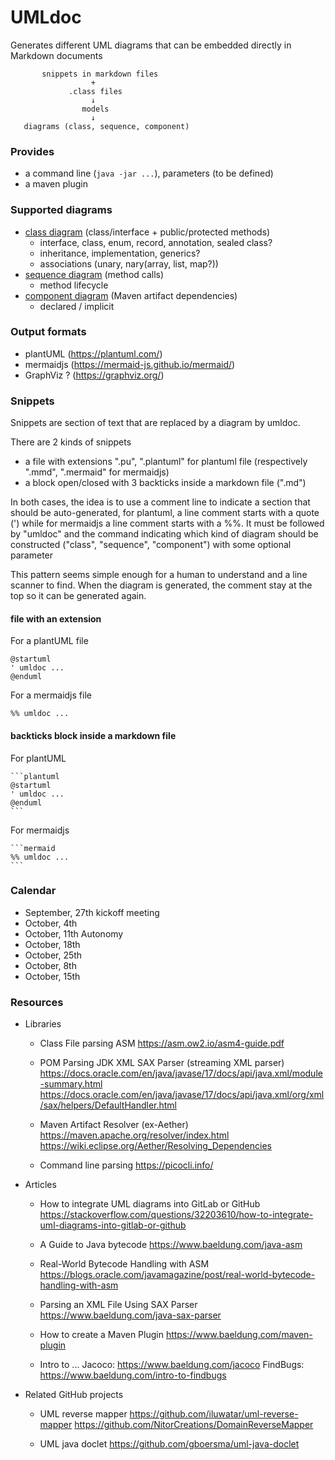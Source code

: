 
# UMLdoc

Generates different UML diagrams that can be embedded directly in Markdown documents

```
       snippets in markdown files
                  +
             .class files
                  ↓
                models
                  ↓
   diagrams (class, sequence, component)    
```

### Provides
- a command line  (`java -jar ...`), parameters (to be defined)
- a maven plugin

### Supported diagrams
- [class diagram](https://en.wikipedia.org/wiki/Class_diagram)  (class/interface + public/protected methods)
    - interface, class, enum, record, annotation, sealed class?
    - inheritance, implementation, generics?
    - associations (unary, nary(array, list, map?))
- [sequence diagram](https://en.wikipedia.org/wiki/Sequence_diagram)  (method calls)
    - method lifecycle
- [component diagram](https://en.wikipedia.org/wiki/Component_diagram)  (Maven artifact dependencies)
    - declared / implicit

### Output formats
- plantUML (https://plantuml.com/)
- mermaidjs (https://mermaid-js.github.io/mermaid/)
- GraphViz ? (https://graphviz.org/)

### Snippets

Snippets are section of text that are replaced by a diagram by umldoc.

There are 2 kinds of snippets
- a file with extensions ".pu", ".plantuml" for plantuml file (respectively ".mmd", ".mermaid" for mermaidjs)
- a block open/closed with 3 backticks inside a markdown file (".md")

In both cases, the idea is to use a comment line to indicate a section that should be auto-generated,
for plantuml, a line comment starts with a quote (') while for mermaidjs a line comment starts
with a %%. It must be followed by "umldoc" and the command indicating which kind of diagram
should be constructed ("class", "sequence", "component") with some optional parameter

This pattern seems simple enough for a human to understand and a line scanner to find.
When the diagram is generated, the comment stay at the top so it can be generated again.

#### file with an extension

For a plantUML file
```
@startuml
' umldoc ... 
@enduml
```

For a mermaidjs file
```
%% umldoc ...
```

#### backticks block inside a markdown file

For plantUML
````
```plantuml
@startuml
' umldoc ...
@enduml
```
````

For mermaidjs
````
```mermaid
%% umldoc ...
```
````

### Calendar

* September, 27th kickoff meeting
* October, 4th 
* October, 11th Autonomy
* October, 18th
* October, 25th
* October, 8th
* October, 15th

### Resources
- Libraries
    - Class File parsing
      ASM
      https://asm.ow2.io/asm4-guide.pdf

    - POM Parsing
      JDK XML SAX Parser (streaming XML parser)
      https://docs.oracle.com/en/java/javase/17/docs/api/java.xml/module-summary.html
      https://docs.oracle.com/en/java/javase/17/docs/api/java.xml/org/xml/sax/helpers/DefaultHandler.html

    - Maven Artifact Resolver (ex-Aether)
      https://maven.apache.org/resolver/index.html
      https://wiki.eclipse.org/Aether/Resolving_Dependencies
  
    - Command line parsing
      https://picocli.info/

- Articles
    - How to integrate UML diagrams into GitLab or GitHub
      https://stackoverflow.com/questions/32203610/how-to-integrate-uml-diagrams-into-gitlab-or-github

    - A Guide to Java bytecode
      https://www.baeldung.com/java-asm

    - Real-World Bytecode Handling with ASM
      https://blogs.oracle.com/javamagazine/post/real-world-bytecode-handling-with-asm

    - Parsing an XML File Using SAX Parser
      https://www.baeldung.com/java-sax-parser

    - How to create a Maven Plugin
      https://www.baeldung.com/maven-plugin
  
    - Intro to ...
      Jacoco: https://www.baeldung.com/jacoco
      FindBugs: https://www.baeldung.com/intro-to-findbugs
      

- Related GitHub projects
    - UML reverse mapper
      https://github.com/iluwatar/uml-reverse-mapper
      https://github.com/NitorCreations/DomainReverseMapper

    - UML java doclet
      https://github.com/gboersma/uml-java-doclet




